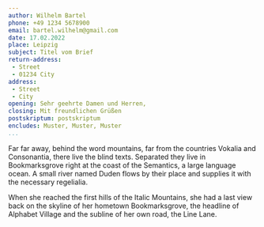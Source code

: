 ```yaml
---
author: Wilhelm Bartel
phone: +49 1234 5678900
email: bartel.wilhelm@gmail.com
date: 17.02.2022
place: Leipzig
subject: Titel vom Brief
return-address:
 - Street
 - 01234 City
address:
 - Street
 - City
opening: Sehr geehrte Damen und Herren,
closing: Mit freundlichen Grüßen
postskriptum: postskriptum
encludes: Muster, Muster, Muster
...
```

Far far away, behind the word mountains, far from the countries
Vokalia and Consonantia, there live the blind texts. Separated
they live in Bookmarksgrove right at the coast of the Semantics,
a large language ocean. A small river named Duden flows by their
place and supplies it with the necessary regelialia. 

When she reached the first hills of the Italic Mountains, she
had a last view back on the skyline of her hometown Bookmarksgrove,
the headline of Alphabet Village and the subline of her own road,
the Line Lane.
